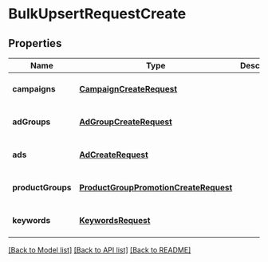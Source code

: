 # BulkUpsertRequestCreate

## Properties
Name | Type | Description | Notes
------------ | ------------- | ------------- | -------------
**campaigns** | [**CampaignCreateRequest**](CampaignCreateRequest.md) |  | [optional] [default to null]
**adGroups** | [**AdGroupCreateRequest**](AdGroupCreateRequest.md) |  | [optional] [default to null]
**ads** | [**AdCreateRequest**](AdCreateRequest.md) |  | [optional] [default to null]
**productGroups** | [**ProductGroupPromotionCreateRequest**](ProductGroupPromotionCreateRequest.md) |  | [optional] [default to null]
**keywords** | [**KeywordsRequest**](KeywordsRequest.md) |  | [optional] [default to null]

[[Back to Model list]](../README.md#documentation-for-models) [[Back to API list]](../README.md#documentation-for-api-endpoints) [[Back to README]](../README.md)


